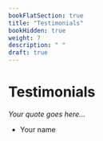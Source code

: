 ```yaml
---
bookFlatSection: true
title: "Testimonials"
bookHidden: true
weight: 7
description: " "
draft: true
---
```

# Testimonials

*Your quote goes here...*
- Your name

